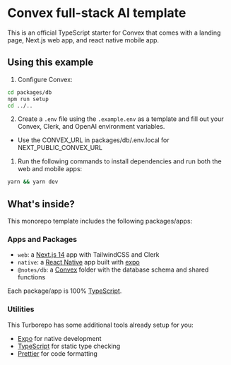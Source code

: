 # Convex full-stack AI template

This is an official TypeScript starter for Convex that comes with a landing page, Next.js web app, and react native mobile app.

## Using this example

1. Configure Convex:

```sh
cd packages/db
npm run setup
cd ../..
```

2. Create a `.env` file using the `.example.env` as a template and fill out your Convex, Clerk, and OpenAI environment variables.

- Use the CONVEX_URL in packages/db/.env.local for NEXT_PUBLIC_CONVEX_URL

1. Run the following commands to install dependencies and run both the web and mobile apps:

```sh
yarn && yarn dev
```

## What's inside?

This monorepo template includes the following packages/apps:

### Apps and Packages

- `web`: a [Next.js 14](https://nextjs.org/) app with TailwindCSS and Clerk
- `native`: a [React Native](https://reactnative.dev/) app built with [expo](https://docs.expo.dev/)
- `@notes/db`: a [Convex](https://www.convex.dev/) folder with the database schema and shared functions

Each package/app is 100% [TypeScript](https://www.typescriptlang.org/).

### Utilities

This Turborepo has some additional tools already setup for you:

- [Expo](https://docs.expo.dev/) for native development
- [TypeScript](https://www.typescriptlang.org/) for static type checking
- [Prettier](https://prettier.io) for code formatting

